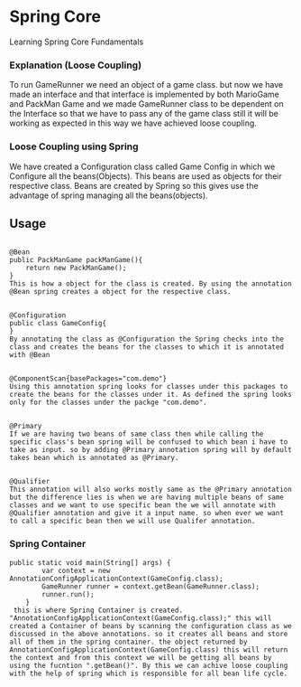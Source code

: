 # Spring Core

Learning Spring Core Fundamentals

### Explanation (Loose Coupling)

To run GameRunner we need an object of a game class. but now we have made an interface and that interface is implemented by both MarioGame and PackMan Game  and we made GameRunner class to be dependent on the Interface so that we have to pass any of the game class still it will be working as expected in this way we have achieved loose coupling.


### Loose Coupling using Spring
We have created a Configuration class called Game Config in which we Configure all the beans(Objects). This beans are used as objects for their respective class. Beans are created by Spring so this gives use the advantage of spring managing all the beans(objects).
## Usage
```

@Bean
public PackManGame packManGame(){
    return new PackManGame();
}
This is how a object for the class is created. By using the annotation @Bean spring creates a object for the respective class.


@Configuration
public class GameConfig{
}
By annotating the class as @Configuration the Spring checks into the class and creates the beans for the classes to which it is annotated with @Bean


@ComponentScan{basePackages="com.demo"}
Using this annotation spring looks for classes under this packages to create the beans for the classes under it. As defined the spring looks only for the classes under the packge "com.demo".


@Primary
If we are having two beans of same class then while calling the specific class's bean spring will be confused to which bean i have to take as input. so by adding @Primary annotation spring will by default takes bean which is annotated as @Primary.


@Qualifier
This annotation will also works mostly same as the @Primary annotation but the difference lies is when we are having multiple beans of same classes and we want to use specific bean the we will annotate with @Qualifier annotation and give it a input name. so when ever we want to call a specific bean then we will use Qualifer annotation.
```

### Spring Container

```
public static void main(String[] args) {
		var context = new AnnotationConfigApplicationContext(GameConfig.class);
		GameRunner runner = context.getBean(GameRunner.class);
		runner.run();
	}
 this is where Spring Container is created. "AnnotationConfigApplicationContext(GameConfig.class);" this will created a Container of beans by scanning the configuration class as we discussed in the above annotations. so it creates all beans and store all of them in the spring container. the object returned by AnnotationConfigApplicationContext(GameConfig.class) this will return the context and from this context we will be getting all beans by using the fucntion ".getBean()". By this we can achive loose coupling with the help of spring which is responsible for all bean life cycle.

```
